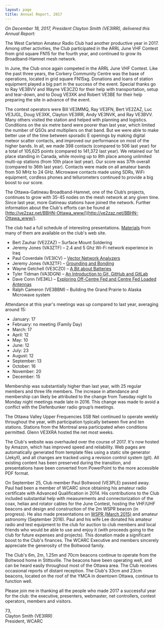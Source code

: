 ```yaml
---
layout: page
title: Annual Report, 2017
---
```


*On December 18, 2017, President Clayton Smith (VE3IRR), delivered this Annual Report:*

The West Carleton Amateur Radio Club had another productive year in 2017.  Among other activities, the Club participated in the ARRL June VHF Contest from grid square FN15 for the fourth year, and continued to grow its Broadband-Hamnet mesh network.

In June, the Club once again competed in the ARRL June VHF Contest.  Like the past three years, the Corkery Community Centre was the base of operations, located in grid square FN15xg.  Donations and loans of station equipment played a big part in the success of the event.  Special thanks go to Ray VE3BVV and Wayne VE3CZO for their help with transportation, setup and tear-down, and to Doug VE3XK and Robert VE3BE for their help preparing the site in advance of the event.

The contest operators were Bill VE3MMQ, Ray VE3FN, Bert VE2ZAZ, Luc VE3JGL, Doug VE3XK, Clayton VE3IRR, Andy VE3NVK, and Ray VE3BVV.  Many others visited the station and helped with planning and logistics. Conditions on the six metre band were poorer than last year, which limited the number of QSOs and multipliers on that band. But we were able to make better use of the time between sporadic E openings by making digital meteor scatter contacts, and improved our performance on most of the higher bands.  In all, we made 398 contacts (compared to 506 last year) for a total of 105,625 points (compared to 141,372 last year).  We retained our 1st place standing in Canada, while moving up to 8th place among unlimited multi-op stations (from 10th place last year).  Our score was 37th overall (compared to 36th last year).  Contacts were made on all amateur bands from 50 MHz to 24 GHz.  Microwave contacts made using SDRs, WiFi equipment, cordless phones and tellurometers continued to provide a big boost to our score.

The Ottawa-Gatineau Broadband-Hamnet, one of the Club’s projects, continues to grow with 35-45 nodes on the mesh network at any given time.  Since last year, more Gatineau stations have joined the network.  Further information about the Club's efforts can be found at [http://ve2zaz.net/BBHN-Ottawa_www/](http://ve2zaz.net/BBHN-Ottawa_www/).

The club had a full schedule of interesting presentations.  [Materials](../presentations.html) from many of them are available on the club's web site.

* Bert Zauhar (VE2ZAZ) – Surface Mount Soldering
* Jeremy Jones (VA3ZTF) – 2.4 and 5 Ghz Wi-Fi network experience in Iraq
* Paul Coverdale (VE3ICV) – [Vector Network Analyzers](../presentations/ve3icv_vector_network_analyzers.pdf)
* Jeremy Jones (VA3ZTF) – [Grounding and Bonding](../presentations/grounding-and-bonding-by-va3ztf-20170717.pdf)
* Wayne Getchell (VE3CZO) – [A Bit about Batteries](../presentations/a_bit_about_batteries_ve3czo.pdf)
* Tyler Tidman (VA3DGN) – [An Introduction to Git, GitHub and GitLab](https://tylert.github.io/git-slides/git.svg#1_0)
* Dave Conn (VE3KL) – [Exploring Off-Centre Fed and Centre Fed Loaded Antennas](../presentations/ve3kl_off_centre_fed_antennas.pdf)
* Ralph Cameron (VE3BBM) – Building the Grand Prairie to Alaska Microwave system

Attendance at this year's meetings was up compared to last year, averaging around 15:

* January: 17
* February: no meeting (Family Day)
* March: 17
* April: 12
* May: 10
* June: 12
* July: 23
* August: 12
* September: 13
* October: 16
* November: 20
* December: 15

Membership was substantially higher than last year, with 25 regular members and three life members.  The increase in attendance and membership can likely be attributed to the change from Tuesday night to Monday night meetings made late in 2016.  This change was made to avoid a conflict with the Diefenbunker radio group’s meetings.  

The Ottawa Valley Upper Frequencies SSB Net continued to operate weekly throughout the year, with participation typically between five and ten stations.  Stations from the Montreal area participated when conditions permitted.  Glenn VE3XRA hosted the net most weeks.

The Club's website was overhauled over the course of 2017.  It's now hosted by Amazon, which has improved speed and reliability.  Web pages are automatically generated from template files using a static site generator (Jekyll), and all changes are tracked using a revision control system (git).  All existing content has been preserved during the transition, and presentations have been converted from PowerPoint to the more accessible PDF format.

On September 25, Club member Paul Boltwood (VE3PLE) passed away.  Paul had been a member of WCARC since obtaining his amateur radio certificate with Advanced Qualification in 2014.  His contributions to the Club included substantial help with measurements and connectorization of the coax, heliax and rotator cables for the June Contest, hosting the VHF/UHF beacons and design and construction of the 2m WSPR beacon (in progress). He also made presentations on [WSPR (March 2015)](presentations/20150303_wspr_by_ve3ple.pdf) and amateur astronomy (September 2016).  Paul and his wife Lee donated his amateur radio and test equipment to the club for auction to club members and local friends who would be able to use and enjoy it (with proceeds going to the club for future expenses and projects).  This donation made a significant boost to the Club's finances.  The WCARC Executive and members sincerely appreciate the generosity of the Boltwood family.

The Club's 6m, 2m, 1.25m and 70cm beacons continue to operate from the Boltwood home in Stittsville.  The beacons have been operating well, and can be heard easily throughout most of the Ottawa area.  The Club receives occasional reports of distant reception.  The Club's 33cm and 23cm beacons, located on the roof of the YMCA in downtown Ottawa, continue to function well.

Please join me in thanking all the people who made 2017 a successful year for the club: the executive, presenters, webmaster, net controllers, contest operators, members and visitors.

73,  
Clayton Smith (VE3IRR)  
President, WCARC
